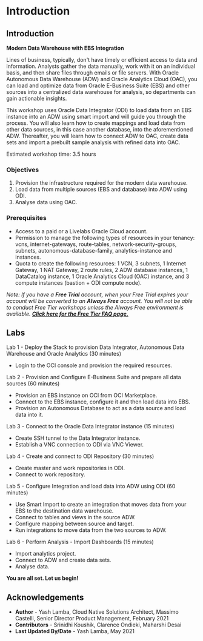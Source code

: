 # Introduction

## Introduction

**Modern Data Warehouse with EBS Integration**

Lines of business, typically, don't have timely or efficient access to data and information. Analysts gather the data manually, work with it on an individual basis, and then share files through emails or file servers. With Oracle Autonomous Data Warehouse (ADW) and Oracle Analytics Cloud (OAC), you can load and optimize data from Oracle E-Business Suite (EBS) and other sources into a centralized data warehouse for analysis, so departments can gain actionable insights.

This workshop uses Oracle Data Integrator (ODI) to load data from an EBS instance into an ADW using smart import and will guide you through the process. You will also learn how to create mappings and load data from other data sources, in this case another database, into the aforementioned ADW. Thereafter, you will learn how to connect ADW to OAC, create data sets and import a prebuilt sample analysis with refined data into OAC.

Estimated workshop time: 3.5 hours

### Objectives

1. Provision the infrastructure required for the modern data warehouse.
2. Load data from multiple sources (EBS and database) into ADW using ODI.
3. Analyse data using OAC.

### Prerequisites

- Access to a paid or a Livelabs Oracle Cloud account.
- Permission to manage the following types of resources in your tenancy: vcns, internet-gateways, route-tables, network-security-groups, subnets, autonomous-database-family, analytics-instance and instances.
- Quota to create the following resources: 1 VCN, 3 subnets, 1 Internet Gateway, 1 NAT Gateway, 2 route rules, 2 ADW database instances, 1 DataCatalog instance, 1 Oracle Analytics Cloud (OAC) instance, and 3 compute instances (bastion + ODI compute node).

*Note: If you have a **Free Trial** account, when your Free Trial expires your account will be converted to an **Always Free** account. You will not be able to conduct Free Tier workshops unless the Always Free environment is available. **[Click here for the Free Tier FAQ page.](https://www.oracle.com/cloud/free/faq.html)***

## Labs
Lab 1 - Deploy the Stack to provision Data Integrator, Autonomous Data Warehouse and Oracle Analytics (30 minutes)

- Login to the OCI console and provision the required resources.

Lab 2 - Provision and Configure E-Business Suite and prepare all data sources (60 minutes)

- Provision an EBS instance on OCI from OCI Marketplace.
- Connect to the EBS instance, configure it and then load data into EBS.
- Provision an Autonomous Database to act as a data source and load data into it.

Lab 3 - Connect to the Oracle Data Integrator instance (15 minutes)

- Create SSH tunnel to the Data Integrator instance.
- Establish a VNC connection to ODI via VNC Viewer.

Lab 4 - Create and connect to ODI Repository (30 minutes)

- Create master and work repositories in ODI.
- Connect to work repository.

Lab 5 - Configure Integration and load data into ADW using ODI (60 minutes)

- Use Smart Import to create an integration that moves data from your EBS to the destination data warehouse.
- Connect to tables and views in the source ADW. 
- Configure mapping between source and target.
- Run integrations to move data from the two sources to ADW.

Lab 6 - Perform Analysis - Import Dashboards (15 minutes)

- Import analytics project.
- Connect to ADW and create data sets.
- Analyse data.

**You are all set. Let us begin!**

## Acknowledgements

 - **Author** - Yash Lamba, Cloud Native Solutions Architect, Massimo Castelli, Senior Director Product Management, February 2021
 - **Contributors** - Srinidhi Koushik, Clarence Ondieki, Maharshi Desai
 - **Last Updated By/Date** - Yash Lamba, May 2021

